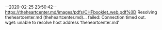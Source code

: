 --2020-02-25 23:50:42--  https://theheartcenter.md/images/pdfs/CHFbooklet_web.pdf%0D
Resolving theheartcenter.md (theheartcenter.md)... failed: Connection timed out.
wget: unable to resolve host address ‘theheartcenter.md’
